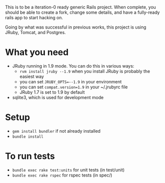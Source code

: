 This is to be a iteration-0 ready generic Rails project.
When complete, you should be able to create a fork, 
change some details, and have a fully-ready rails app to
start hacking on.

Going by what was successful in previous works, this project is using JRuby, Tomcat, and Postgres.

What you need
=============

* JRuby running in 1.9 mode.  You can do this in various ways:
  * `rvm install jruby --1.9` when you install JRuby is probably the easiest way
  * you can set `JRUBY_OPTS=--1.9` in your environment
  * you can set `compat.version=1.9` in your ~/.jrubyrc file
  * JRuby 1.7 is set to 1.9 by default
* sqlite3, which is used for development mode

Setup
=====
* `gem install bundler` if not already installed
* `bundle install`

To run tests
================
* `bundle exec rake test:units` for unit tests (in test/unit)
* `bundle exec rake rspec` for rspec tests (in spec/)

